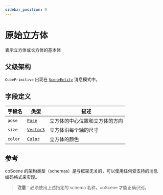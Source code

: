 ```yaml
---
sidebar_position: 9
---
```


# 原始立方体

表示立方体或长方体的基本体

## 父级架构

`CubePrimitive` 出现在 [`SceneEntity`](./999999-scene-entity.md) 消息模式中。

## 字段定义

| 字段名         | 类型      | 描述     |
|--------------|-----------|----------|
| `pose`    | [`Pose`](插入姿势的文档链接)     | 立方体的中心位置和立方体的方向       |
| `size`    | [`Vector3`](插入文档链接)     | 立方体沿每个轴的尺寸   |
| `color`    | [`Color`](./6-color.md)     | 立方体的颜色     |


## 参考

coScene 的架构类型（schemas）是与框架无关的，可以使用任何受支持的消息编码格式来实现。


> **注意**：必须使用上述指定的 schema 名称，coScene 才能正确识别。
